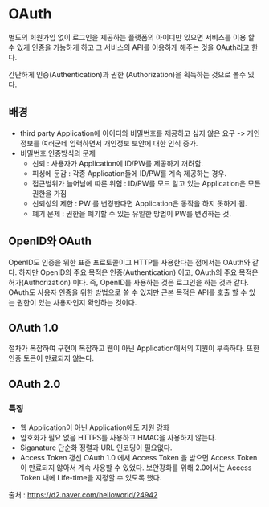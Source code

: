# OAuth
별도의 회원가입 없이 로그인을 제공하는 플랫폼의 아이디만 있으면 서비스를 이용 할 수 있게 인증을 가능하게 하고 그 서비스의 API를 이용하게 해주는 것을 OAuth라고 한다.

간단하게 인증(Authentication)과 권한 (Authorization)을 획득하는 것으로 볼수 있다.

## 배경
- third party Application에 아이디와 비밀번호를 제공하고 싶지 않은 요구 -> 개인정보를 여러군데 입력하면서 개인정보 보안에 대한 인식 증가.
- 비밀번호 인증방식의 문제
    - 신뢰 : 사용자가 Application에 ID/PW를 제공하기 꺼려함.
    - 피싱에 둔감 : 각종 Application들에 ID/PW를 계속 제공하는 경우.
    - 접근범위가 늘어남에 따른 위험 : ID/PW를 모드 알고 있는 Application은 모든 권한을 가짐
    - 신뢰성의 제한 : PW 를 변경한다면 Application은 동작을 하지 못하게 됨.
    - 폐기 문제 : 권한을 폐기할 수 있는 유일한 방법이 PW를 변경하는 것.

## OpenID와 OAuth
OpenID도 인증을 위한 표준 프로토콜이고 HTTP를 사용한다는 점에서는 OAuth와 같다. 하지만 OpenID의 주요 목적은 인증(Authentication) 이고, OAuth의 주요 목적은 허가(Authorization) 이다. 즉, OpenID를 사용하는 것은 로그인을 하는 것과 같다. OAuth도 사용자 인증을 위한 방법으로 쓸 수 있지만 근본 목적은 API를 호출 할 수 있는 권한이 있는 사용자인지 확인하는 것이다.

## OAuth 1.0
절차가 복잡하여 구현이 복잡하고 웹이 아닌 Application에서의 지원이 부족하다. 또한 인증 토큰이 만료되지 않는다.

## OAuth 2.0
### 특징
- 웹 Application이 아닌 Application에도 지원 강화
- 암호화가 필요 없음 HTTPS를 사용하고 HMAC을 사용하지 않는다.
- Siganature 단순화 정렬과 URL 인코딩이 필요없다.
- Access Token 갱신 OAuth 1.0 에서 Access Token 을 받으면 Access Token이 만료되지 않아서 계속 사용할 수 있었다. 보안강화를 위해 2.0에서는 Access Token 내에 Life-time을 지정할 수 있도록 했다.

출처 : https://d2.naver.com/helloworld/24942